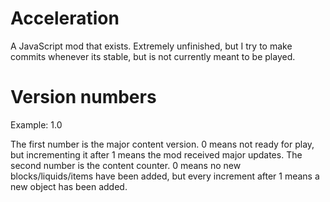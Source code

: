 # Acceleration

A JavaScript mod that exists.
Extremely unfinished, but I try to make commits whenever its stable, but is not currently meant to be played.


# Version numbers

Example: 1.0

The first number is the major content version. 0 means not ready for play, but incrementing it after 1 means the mod received major updates.
The second number is the content counter. 0 means no new blocks/liquids/items have been added, but every increment after 1 means a new object has been added.